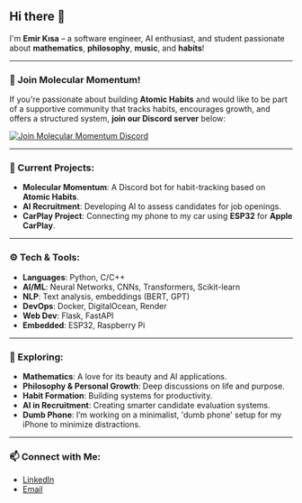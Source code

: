 ## Hi there 👋

I'm **Emir Kısa** – a software engineer, AI enthusiast, and student passionate about **mathematics**, **philosophy**, **music**, and **habits**!

---

### 🎯 Join Molecular Momentum!

If you're passionate about building **Atomic Habits** and would like to be part of a supportive community that tracks habits, encourages growth, and offers a structured system, **join our Discord server** below:

[![Join Molecular Momentum Discord](https://img.shields.io/badge/Discord-Molecular%20Momentum-7289DA?style=for-the-badge&logo=discord)](https://discord.gg/Mtxa35wD5V)


---

### 🌱 Current Projects:

- **Molecular Momentum**: A Discord bot for habit-tracking based on **Atomic Habits**.
- **AI Recruitment**: Developing AI to assess candidates for job openings.
- **CarPlay Project**: Connecting my phone to my car using **ESP32** for **Apple CarPlay**.

---

### ⚙️ Tech & Tools:

- **Languages**: Python, C/C++
- **AI/ML**: Neural Networks, CNNs, Transformers, Scikit-learn
- **NLP**: Text analysis, embeddings (BERT, GPT)
- **DevOps**: Docker, DigitalOcean, Render
- **Web Dev**: Flask, FastAPI
- **Embedded**: ESP32, Raspberry Pi

---

### 🧠 Exploring:

- **Mathematics**: A love for its beauty and AI applications.
- **Philosophy & Personal Growth**: Deep discussions on life and purpose.
- **Habit Formation**: Building systems for productivity.
- **AI in Recruitment**: Creating smarter candidate evaluation systems.
- **Dumb Phone**: I’m working on a minimalist, 'dumb phone' setup for my iPhone to minimize distractions. 

---

### 📫 Connect with Me:

- [LinkedIn](https://www.linkedin.com/in/emir-k%C4%B1sa/)
- [Email](mailto:emirks88@gmail.com)
